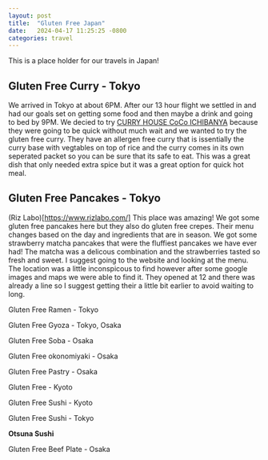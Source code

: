```yaml
---
layout: post
title:  "Gluten Free Japan"
date:   2024-04-17 11:25:25 -0800
categories: travel
---
```

This is a place holder for our travels in Japan!


## Gluten Free Curry - Tokyo

We arrived in Tokyo at about 6PM. After our 13 hour flight we settled in and had our goals set on getting some food and then maybe a drink and going to bed by 9PM. We decied to try [CURRY HOUSE CoCo ICHIBANYA](https://www.ichibanya.co.jp/english/) because they were going to be quick without much wait and we wanted to try the gluten free curry. They have an allergen free curry that is issentially the curry base with vegtables on top of rice and the curry comes in its own seperated packet so you can be sure that its safe to eat. This was a great dish that only needed extra spice but it was a great option for quick hot meal.

## Gluten Free Pancakes - Tokyo

(Riz Labo)[https://www.rizlabo.com/] This place was amazing! We got some gluten free pancakes here but they also do gluten free crepes. Their menu changes based on the day and ingredients that are in season. We got some strawberry matcha pancakes that were the fluffiest pancakes we have ever had! The matcha was a delicous combination and the strawberries tasted so fresh and sweet. I suggest going to the website and looking at the menu. The location was a little inconspicous to find however after some google images and maps we were able to find it. They opened at 12 and there was already a line so I suggest getting their a little bit earlier to avoid waiting to long.

Gluten Free Ramen - Tokyo

Gluten Free Gyoza - Tokyo, Osaka 

Gluten Free Soba - Osaka 

Gluten Free okonomiyaki - Osaka

Gluten Free Pastry - Osaka 

Gluten Free - Kyoto

Gluten Free Sushi - Kyoto

Gluten Free Sushi - Tokyo

**Otsuna Sushi**


Gluten Free Beef Plate - Osaka 





